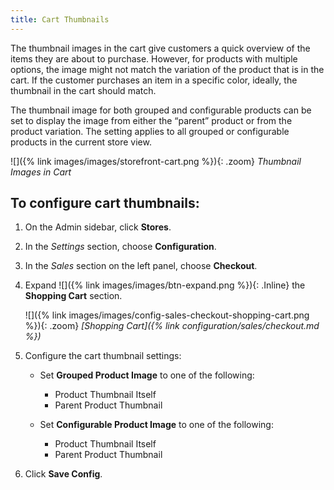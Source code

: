```yaml
---
title: Cart Thumbnails
---
```


The thumbnail images in the cart give customers a quick overview of the items they are about to purchase. However, for products with multiple options, the image might not match the variation of the product that is in the cart. If the customer purchases an item in a specific color, ideally, the thumbnail in the cart should match.

The thumbnail image for both grouped and configurable products can be set to display the image from either the “parent” product or from the product variation. The setting applies to all grouped or configurable products in the current store view.

![]({% link images/images/storefront-cart.png %}){: .zoom}
_Thumbnail Images in Cart_

## To configure cart thumbnails:

1. On the Admin sidebar, click **Stores**.

1. In the _Settings_ section, choose **Configuration**.

1. In the _Sales_ section on the left panel, choose **Checkout**.

1. Expand ![]({% link images/images/btn-expand.png %}){: .Inline} the **Shopping Cart** section.

    ![]({% link images/images/config-sales-checkout-shopping-cart.png %}){: .zoom}
    _[Shopping Cart]({% link configuration/sales/checkout.md %})_

1. Configure the cart thumbnail settings:

    - Set **Grouped Product Image** to one of the following:

      - Product Thumbnail Itself
      - Parent Product Thumbnail

    - Set **Configurable Product Image** to one of the following:

      - Product Thumbnail Itself
      - Parent Product Thumbnail

1. Click **Save Config**.
